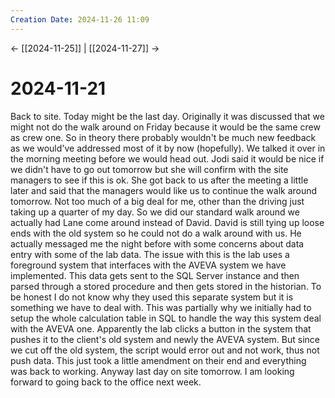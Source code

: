 ```yaml
---
Creation Date: 2024-11-26 11:09
---
```


<- [[2024-11-25]] | [[2024-11-27]]  ->

# 2024-11-21
Back to site. Today might be the last day. Originally it was discussed that we
might not do the walk around on Friday because it would be the same crew as crew
one. So in theory there probably wouldn't be much new feedback as we would've
addressed most of it by now (hopefully). We talked it over in the morning
meeting before we would head out. Jodi said it would be nice if we didn't have
to go out tomorrow but she will confirm with the site managers to see if this is
ok. She got back to us after the meeting a little later and said that the
managers would like us to continue the walk around tomorrow. Not too much of a
big deal for me, other than the driving just taking up a quarter of my day. So
we did our standard walk around we actually had Lane come around instead of
David. David is still tying up loose ends with the old system so he could not do
a walk around with us. He actually messaged me the night before with some
concerns about data entry with some of the lab data. The issue with this is the
lab uses a foreground system that interfaces with the AVEVA system we have
implemented. This data gets sent to the SQL Server instance and then parsed
through a stored procedure and then gets stored in the historian.  To be honest
I do not know why they used this separate system but it is something we have to
deal with. This was partially why we initially had to setup the whole
calculation table in SQL to handle the way this system deal with the AVEVA one.
Apparently the lab clicks a button in the system that pushes it to the client's
old system and newly the AVEVA system. But since we cut off the old system, the
script would error out and not work, thus not push data. This just took a little
amendment on their end and everything was back to working. Anyway last day on
site tomorrow. I am looking forward to going back to the office next week.